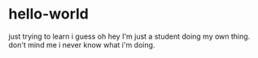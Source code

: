 # hello-world
just trying to learn i guess
oh hey I'm just a student doing my own thing. don't mind me i never know what i'm doing.
